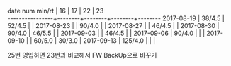 date num min/rt |   16   |   17   |   22   |   23  
----------------+--------+--------+--------+--------
2017-08-19      | 38/4.5 | 52/4.5 |        |
2017-08-23      |        | 90/4.0 |        |
2017-08-27      |        | 46/4.5 |        |
2017-08-30      | 90/4.0 | 46/5.5 |        |
2017-09-03      |        | 46/4.5 |        |
2017-09-06      | 90/4.0 |        |        |
2017-09-10      |        | 60/5.0 | 30/3.0 |
2017-09-13      | 125/4.0 |        |       |

25번 영입하면 23번과 비교해서 FW BackUp으로 바꾸기
